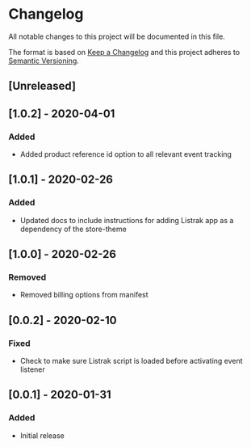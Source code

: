 # Changelog

All notable changes to this project will be documented in this file.

The format is based on [Keep a Changelog](http://keepachangelog.com/en/1.0.0/)
and this project adheres to [Semantic Versioning](http://semver.org/spec/v2.0.0.html).

## [Unreleased]

## [1.0.2] - 2020-04-01

### Added

- Added product reference id option to all relevant event tracking

## [1.0.1] - 2020-02-26

### Added

- Updated docs to include instructions for adding Listrak app as a dependency of the store-theme

## [1.0.0] - 2020-02-26

### Removed

- Removed billing options from manifest

## [0.0.2] - 2020-02-10

### Fixed

- Check to make sure Listrak script is loaded before activating event listener

## [0.0.1] - 2020-01-31

### Added

- Initial release
